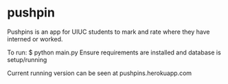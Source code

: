 pushpin
=======

Pushpins is an app for UIUC students to mark and rate where they have interned or worked.

To run:
$ python main.py
Ensure requirements are installed and database is setup/running

Current running version can be seen at pushpins.herokuapp.com
